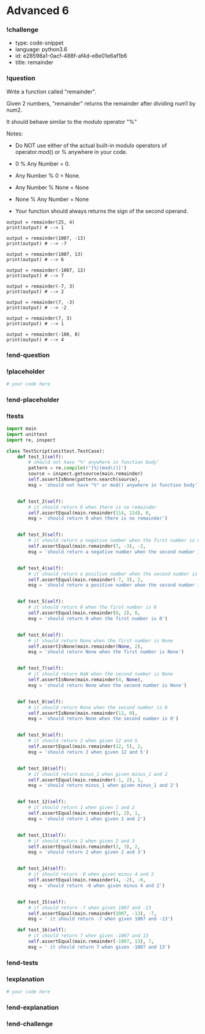 # Advanced 6

### !challenge

* type: code-snippet
* language: python3.6
* id: e28598a1-0acf-488f-af4d-e8e01e6af1b6
* title: remainder

### !question

Write a function called "remainder".

Given 2 numbers, "remainder" returns the remainder after dividing num1 by num2.

It should behave similar to the modulo operator "%"

Notes:
* Do NOT use either of the actual built-in modulo operators of operator.mod() or % anywhere in your code.

* 0 % Any Number = 0.
* Any Number % 0 = None.
* Any Number % None = None
* None % Any Number = None
* Your function should  always returns the sign of the second operand.

```
output = remainder(25, 4)
print(output) # --> 1

output = remainder(1007, -13)
print(output) # --> -7

output = remainder(1007, 13)
print(output) # --> 6

output = remainder(-1007, 13)
print(output) # --> 7

output = remainder(-7, 3)
print(output) # --> 2

output = remainder(7, -3)
print(output) # --> -2

output = remainder(7, 3)
print(output) # --> 1

output = remainder(-100, 8)
print(output) # --> 4
```

### !end-question

### !placeholder

```python
# your code here


```

### !end-placeholder

### !tests

```python
import main
import unittest
import re, inspect

class TestScript(unittest.TestCase):
    def test_1(self):
        # should not have "%" anywhere in function body'
        pattern = re.compile(r'[%|(mod\()]')
        source = inspect.getsource(main.remainder)
        self.assertIsNone(pattern.search(source),
        msg = 'should not have "%" or mod() anywhere in function body')


    def test_2(self):
        # it should return 0 when there is no remainder
        self.assertEqual(main.remainder(114, 114), 0,
        msg = 'should return 0 when there is no remainder')


    def test_3(self):
        # it should return a negative number when the first number is negative
        self.assertEqual(main.remainder(7, -3), -2,
        msg = 'should return a negative number when the second number is negative')


    def test_4(self):
        # it should return a positive number when the second number is negative
        self.assertEqual(main.remainder(-7, 3), 2,
        msg = 'should return a positive number when the second number is positive')


    def test_5(self):
        # it should return 0 when the first number is 0
        self.assertEqual(main.remainder(0, 2), 0,
        msg = 'should return 0 when the first number is 0')


    def test_6(self):
        # it should return None when the first number is None
        self.assertIsNone(main.remainder(None, 2),
        msg = 'should return None when the first number is None')


    def test_7(self):
        # it should return NaN when the second number is None
        self.assertIsNone(main.remainder(4, None),
        msg = 'should return None when the second number is None')


    def test_8(self):
        # it should return None when the second number is 0
        self.assertIsNone(main.remainder(12, 0),
        msg = 'should return None when the second number is 0')


    def test_9(self):
        # it should return 2 when given 12 and 5
        self.assertEqual(main.remainder(12, 5), 2,
        msg = 'should return 2 when given 12 and 5')


    def test_10(self):
        # it should return minus_1 when given minus_1 and 2
        self.assertEqual(main.remainder(-1, 2), 1,
        msg = 'should return minus_1 when given minus_1 and 2')


    def test_12(self):
        # it should return 1 when given 1 and 2
        self.assertEqual(main.remainder(1, 2), 1,
        msg = 'should return 1 when given 1 and 2')


    def test_13(self):
        # it should return 2 when given 2 and 3
        self.assertEqual(main.remainder(2, 3), 2,
        msg = 'should return 2 when given 2 and 3')


    def test_14(self):
        # it should return -0 when given minus 4 and 2
        self.assertEqual(main.remainder(4, -2), -0,
        msg = 'should return -0 when given minus 4 and 2')


    def test_15(self):
        # it should return -7 when given 1007 and -13
        self.assertEqual(main.remainder(1007, -13), -7,
        msg = ' it should return -7 when given 1007 and -13')

    def test_16(self):
        # it should return 7 when given -1007 and 13
        self.assertEqual(main.remainder(-1007, 13), 7,
        msg = ' it should return 7 when given -1007 and 13')


```

### !end-tests

### !explanation
```python
# your code here


```
### !end-explanation

### !end-challenge

